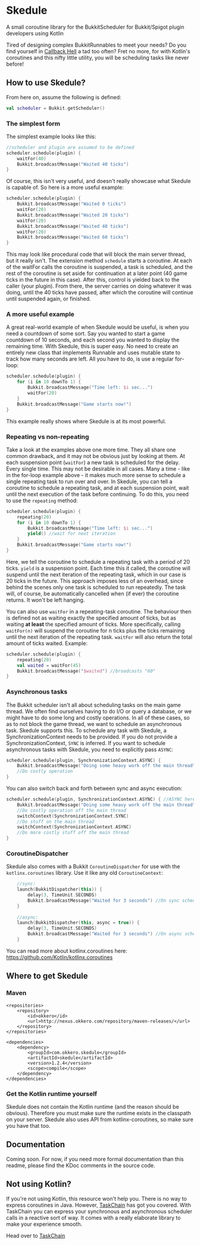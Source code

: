 # Skedule
A small coroutine library for the BukkitScheduler for Bukkit/Spigot plugin developers using Kotlin

Tired of designing complex BukkitRunnables to meet your needs? Do you find yourself in [Callback Hell](http://callbackhell.com/) a tad too often?
Fret no more, for with Kotlin's coroutines and this nifty little utility, you will be scheduling tasks like never before!

## How to use Skedule?
From here on, assume the following is defined:
```kotlin
val scheduler = Bukkit.getScheduler()
```

### The simplest form
The simplest example looks like this:
```kotlin
//scheduler and plugin are assumed to be defined
scheduler.schedule(plugin) {
    waitFor(40)
    Bukkit.broadcastMessage("Waited 40 ticks")
}
```
Of course, this isn't very useful, and doesn't really showcase what Skedule is capable of.
So here is a more useful example:
```kotlin
scheduler.schedule(plugin) {
    Bukkit.broadcastMessage("Waited 0 ticks")
    waitFor(20)
    Bukkit.broadcastMessage("Waited 20 ticks")
    waitFor(20)
    Bukkit.broadcastMessage("Waited 40 ticks")
    waitFor(20)
    Bukkit.broadcastMessage("Waited 60 ticks")
}
```
This may look like procedural code that will block the main server thread, but it really isn't.
The extension method `schedule` starts a coroutine. At each of the waitFor calls the coroutine is suspended,
a task is scheduled, and the rest of the coroutine is set aside for continuation at a later point
(40 game ticks in the future in this case). After this, control is yielded back to the caller (your plugin).
From there, the server carries on doing whatever it was doing, until the 40 ticks have passed, after which
the coroutine will continue until suspended again, or finished.

### A more useful example
A great real-world example of when Skedule would be useful, is when you need a countdown of some sort.
Say you wanted to start a game countdown of 10 seconds, and each second you wanted to display the
remaining time. With Skedule, this is super easy. No need to create an entirely new class that implements
Runnable and uses mutable state to track how many seconds are left. All you have to do, is use a regular
for-loop:
```kotlin
scheduler.schedule(plugin) {
    for (i in 10 downTo 1) {
        Bukkit.broadcastMessage("Time left: $i sec...")
        waitFor(20)
    }
    Bukkit.broadcastMessage("Game starts now!")
}
```
This example really shows where Skedule is at its most powerful.

### Repeating vs non-repeating
Take a look at the examples above one more time. They all share one common drawback, and it may not be
obvious just by looking at them. At each suspension point (`waitFor`) a new task is scheduled for the delay.
Every single time. This may not be desirable in all cases. Many a time - like in the for-loop example
above - it makes much more sense to schedule a single repeating task to run over and over. In Skedule, you
can tell a coroutine to schedule a repeating task, and at each suspension point, wait until the next execution
of the task before continuing. To do this, you need to use the `repeating` method:
```kotlin
scheduler.schedule(plugin) {
    repeating(20)
    for (i in 10 downTo 1) {
        Bukkit.broadcastMessage("Time left: $i sec...")
        yield() //wait for next iteration
    }
    Bukkit.broadcastMessage("Game starts now!")
}
```
Here, we tell the coroutine to schedule a repeating task with a period of 20 ticks. `yield` is a suspension point.
Each time this it called, the coroutine will suspend until the next iteration of the repeating task, which in
our case is 20 ticks in the future. This approach imposes less of an overhead, since behind the scenes only one
task is scheduled to run repeatedly. The task will, of course, be automatically cancelled when (if ever) the
coroutine returns. It won't be left hanging.

You can also use `waitFor` in a repeating-task coroutine. The behaviour then is defined not as waiting exactly
the specified amount of ticks, but as waiting **at least** the specified amount of ticks. More specifically, calling
`waitFor(n)` will suspend the coroutine for n ticks plus the ticks remaining until the next iteration of the
repeating task. `waitFor` will also return the total amount of ticks waited. Example:
```kotlin
scheduler.schedule(plugin) {
    repeating(20)
    val waited = waitFor(45)
    Bukkit.broadcastMessage("$waited") //broadcasts "60"
}
```

### Asynchronous tasks
The Bukkit scheduler isn't all about scheduling tasks on the main game thread. We often find ourselves
having to do I/O or query a database, or we might have to do some long and costly operations. In all of
these cases, so as to not block the game thread, we want to schedule an asynchronous task. Skedule supports
this. To schedule any task with Skedule, a SynchronizationContext needs to be provided. If you do not provide
a SynchronizationContext, `SYNC` is inferred. If you want to schedule asynchronous tasks with Skedule, you
need to explicitly pass `ASYNC`:
```kotlin
scheduler.schedule(plugin, SynchronizationContext.ASYNC) {
    Bukkit.broadcastMessage("Doing some heavy work off the main thread")
    //Do costly operation
}
```
You can also switch back and forth between sync and async execution:
```kotlin
scheduler.schedule(plugin, SynchronizationContext.ASYNC) { //ASYNC here specifies the initial context
    Bukkit.broadcastMessage("Doing some heavy work off the main thread")
    //Do costly operation off the main thread
    switchContext(SynchronizationContext.SYNC)
    //Do stuff on the main thread
    switchContext(SynchronizationContext.ASYNC)
    //Do more costly stuff off the main thread
}
```

### CoroutineDispatcher
Skedule also comes with a Bukkit `CoroutineDispatcher` for use with the `kotlinx.coroutines` library. Use it like any old
`CoroutineContext`:
```kotlin
    //sync:
    launch(BukkitDispatcher(this)) {
        delay(3, TimeUnit.SECONDS)
        Bukkit.broadcastMessage("Waited for 3 seconds") //On sync scheduler thread
    }
    
    //async:
    launch(BukkitDispatcher(this, async = true)) {
        delay(3, TimeUnit.SECONDS)
        Bukkit.broadcastMessage("Waited for 3 seconds") //On async scheduler thread
    }
```

You can read more about kotlinx.coroutines here:  
https://github.com/Kotlin/kotlinx.coroutines

## Where to get Skedule
### Maven
```maven
<repositories>
    <repository>
        <id>okkero</id>
        <url>http://nexus.okkero.com/repository/maven-releases/</url>
    </repository>
</repositories>
```
```maven
<dependencies>
    <dependency>
        <groupId>com.okkero.skedule</groupId>
        <artifactId>skedule</artifactId>
        <version>1.2.4</version>
        <scope>compile</scope>
    </dependency>
</dependencies>
```

### Get the Kotlin runtime yourself
Skedule does not contain the Kotlin runtime (and the reason should be obvious).
Therefore you must make sure the runtime exists in the classpath on your server.
Skedule also uses API from kotlinx-coroutines, so make sure you have that too.

## Documentation
Coming soon. For now, if you need more formal documentation than
this readme, please find the KDoc comments in the source code.

## Not using Kotlin?
If you're not using Kotlin, this resource won't help you. There is no way to express coroutines in
Java. However, [TaskChain](https://github.com/aikar/TaskChain) has got you covered. With TaskChain
you can express your synchronous and asynchronous scheduler calls in a reactive sort of way. It
comes with a really elaborate library to make your experience smooth.

Head over to [TaskChain](https://github.com/aikar/TaskChain)
